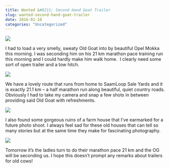 ```yaml
---
title: Wanted &#8211; Second Hand Goat Trailer
slug: wanted-second-hand-goat-trailer
date: 2016-01-16
categories: "Uncategorized"
---
```


<p><img src="https://res.cloudinary.com/dy6grlu8z/image/upload/v1558841998/zljicvozk80zwl6gmo8r.jpg"/></p>
<p>I had to load a very smelly, sweaty Old Goat into by beautiful Opel Mokka this morning. I was seconding him on his 21 km marathon pace training run this morning and I could hardly make him walk home.  I clearly need some sort of open trailer and a tow hitch.</p>
<p><img src="https://res.cloudinary.com/dy6grlu8z/image/upload/v1558841999/rkyju7xekpcfseoc3aoq.jpg"/></p>
<p>We have a lovely route that runs from home to SaamLoop Sale Yards and it is exactly 21.1 km – a half marathon run along beautiful, quiet country roads. Obviously I had to take my camera and snap a few shots in between providing said Old Goat with refreshments.</p>
<p><img src="https://res.cloudinary.com/dy6grlu8z/image/upload/v1558842000/fwxxmdhvbwmlts6xnmf3.jpg"/></p>
<p>I also found some gorgeous ruins of a farm house that I’ve earmarked for a future photo shoot. I always feel sad for these old houses that can tell so many stories but at the same time they make for fascinating photography.</p>
<p><img src="https://res.cloudinary.com/dy6grlu8z/image/upload/v1558842001/b5mfakkixodlzahlwvju.jpg"/></p>
<p>Tomorrow it’s the ladies turn to do their marathon pace 21 km and the OG will be seconding us. I hope this doesn’t prompt any remarks about trailers for old cows!</p>
<p> </p>


